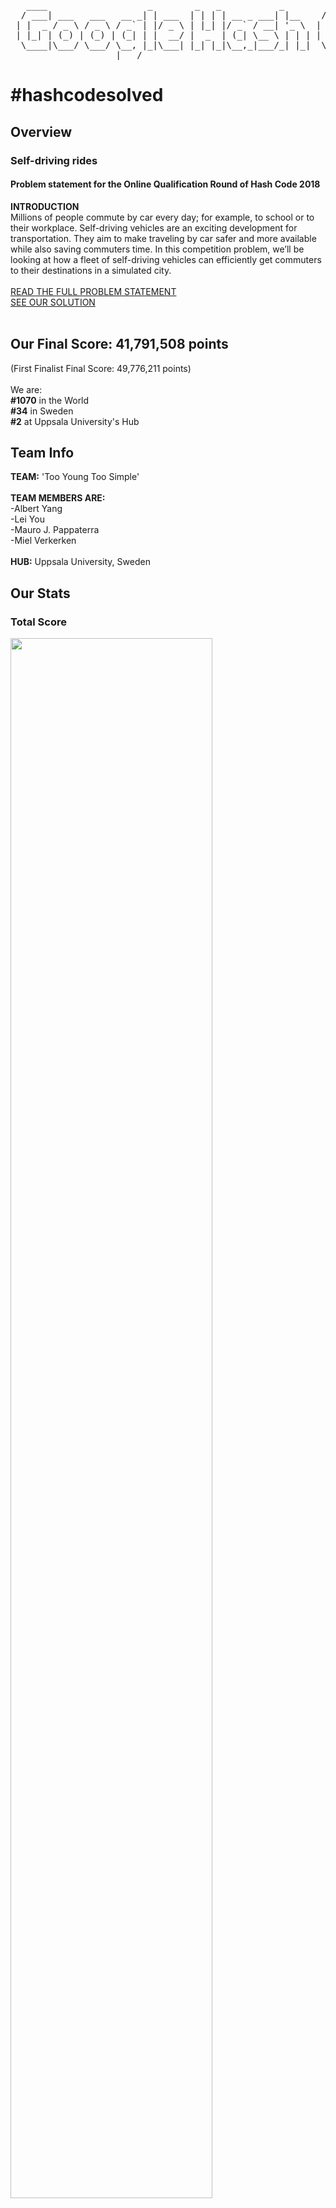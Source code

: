 <pre>
   ____                   _        _   _           _        ____          _        ____   ___  _  ___  
  / ___| ___   ___   __ _| | ___  | | | | __ _ ___| |__    / ___|___   __| | ___  |___ \ / _ \/ |( _ ) 
 | |  _ / _ \ / _ \ / _` | |/ _ \ | |_| |/ _` / __| '_ \  | |   / _ \ / _` |/ _ \   __) | | | | |/ _ \ 
 | |_| | (_) | (_) | (_| | |  __/ |  _  | (_| \__ \ | | | | |__| (_) | (_| |  __/  / __/| |_| | | (_) |
  \____|\___/ \___/ \__, |_|\___| |_| |_|\__,_|___/_| |_|  \____\___/ \__,_|\___| |_____|\___/|_|\___/ 
                    |___/                                                                              
</pre>

<h1>#hashcodesolved</h1>

<h2>Overview</h2>
<h3>Self-driving rides</h3>
<h4>Problem statement for the Online Qualification Round of Hash Code 2018</h4>
<b>INTRODUCTION</b><br>
Millions of people commute by car every day; for example, to school or to their workplace.
Self-driving vehicles are an exciting development for transportation. They aim to make traveling by car safer
and more available while also saving commuters time.
In this competition problem, we’ll be looking at how a fleet of self-driving vehicles can efficiently get
commuters to their destinations in a simulated city. <br><br>
<a href="https://github.com/yogurt1989/Google-Hash-Code/blob/master/2018/online_qualification_round_2018.pdf"> READ THE FULL PROBLEM STATEMENT</a><br>
<a href="https://github.com/yogurt1989/Google-Hash-Code/blob/master/2018/Main.py"> SEE OUR SOLUTION </a><br>
<br>

<h2>Our Final Score: <b>41,791,508 points</b></h2>
(First Finalist Final Score: 49,776,211 points)<br>
<br>
We are: <br>
<b>#1070</b> in the World <br>
<b>#34</b> in Sweden <br>
<b>#2</b> at Uppsala University's Hub<br>

<h2>Team Info</h2>
<b>TEAM:</b> 'Too Young Too Simple' <br><br>
<b>TEAM MEMBERS ARE:</b> <br>
-Albert Yang <br>
-Lei You <br>
-Mauro J. Pappaterra <br>
-Miel Verkerken <br>
<br>
<b>HUB:</b> Uppsala University, Sweden
<br>

<h2>Our Stats</h2> 
<h3>Total Score</h3>
<img src="https://i.imgur.com/VMoypRs.png" width=80%>

<h3>Sample: B - Should be easy</h3>
<img src="https://i.imgur.com/h1dWTF7.png" width=80%>

<h3>Sample: C - No Hurry</h3>
<img src="https://i.imgur.com/06z4KpD.png" width=80%>

<h3>Sample: D - Metropolis</h3>
<img src="https://i.imgur.com/u189DTr.png" width=80%>

<h3>Sample: E - High Bonus</h3>
<img src="https://i.imgur.com/eNNIoYE.png" width=80%>
